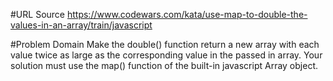 #URL Source
https://www.codewars.com/kata/use-map-to-double-the-values-in-an-array/train/javascript

#Problem Domain
Make the double() function return a new array with each value twice as large as the corresponding value in the passed in array. Your solution must use the map() function of the built-in javascript Array object.